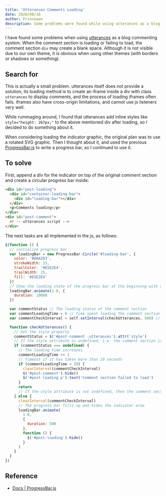 ```yaml
---
title: 'Utterances Comments Loading'
date: 2020/08/16
author: Princewen
description: Some problems were found while using utterances as a blog commenting system
---
```


I have found some problems when using [utterances](https://utteranc.es/) as a blog commenting system. When the comment section is loading or failing to load, the comment section `div` may create a blank space. Although it is not visible due to our own theme, it is obvious when using other themes (with borders or shadows or something).

## Search for

This is actually a small problem. utterances itself does not provide a solution, its loading method is to create an iframe inside a div with class `utterances` to display comments, and the process of loading iframes often fails. iframes also have cross-origin limitations, and cannot use js listeners very well.

While rummaging around, I found that utterances add inline styles like `style="height: 267px;"` to the above mentioned div after loading, so I decided to do something about it.

When considering loading the indicator graphic, the original plan was to use a rotated SVG graphic. Then I thought about it, and used the previous [ProgressBar.js](https://github.com/kimmobrunfeldt/progressbar.js) to write a progress bar, so I continued to use it.

## To solve

First, append a div for the indicator on top of the original comment section and create a circular progress bar inside:

```html
<div id="post-loading">
  <div id="container-loading-bar">
    <div id="loading-bar"></div>
  </div>
  <p>Comments loading</p>
</div>
<div id="post-comment">
  <! -- utterances script -->
</div>
```

The next tasks are all implemented in the js, as follows:

```javascript
$(function () {
  // initialize progress bar
  var loadingBar = new ProgressBar.Circle('#loading-bar', {
    color: '#8AA2D3',
    strokeWidth: 15,
    trailColor: '#E5E2E4',
    trailWidth: 15,
    fill: '#E5E2E4'
  })
  // Show the loading state of the progress bar at the beginning with a total duration of 10 seconds (10 seconds is considered a timeout)
  loadingBar.animate(1.0, {
    duration: 10000
  })

  var commentStatus // The loading status of the comment section
  var commentLoadingTime = 0 // time spent loading the comment section
  var commentCheckInterval = self.setInterval(checkUtterances, 500) // 0.5 seconds to poll for comment loading status

  function checkUtterances() {
    // Get the style property
    commentStatus = $('#post-comment .utterances').attr('style')
    // If the style attribute is undefined, i.e. the comment section is not yet loaded
    if (commentStatus === undefined) {
      // The loading time increases
      commentLoadingTime += 1
      // Timeout if it has taken more than 10 seconds
      if (commentLoadingTime > 20) {
        clearInterval(commentCheckInterval)
        $('#post-comment').hide()
        $('#post-loading p').text('Comment section failed to load')
      }
      return
      // If the style attribute is not undefined, then the comment section is loaded
    } else {
      clearInterval(commentCheckInterval)
      // The progress bar fills up and hides the indicator area
      loadingBar.animate(
        1.0,
        {
          duration: 500
        },
        function () {
          $('#post-loading').hide()
        }
      )
    }
  }
})
```

## Reference

- [Docs | ProgressBar.js](https://progressbarjs.readthedocs.io/en/latest/api/shape/)
